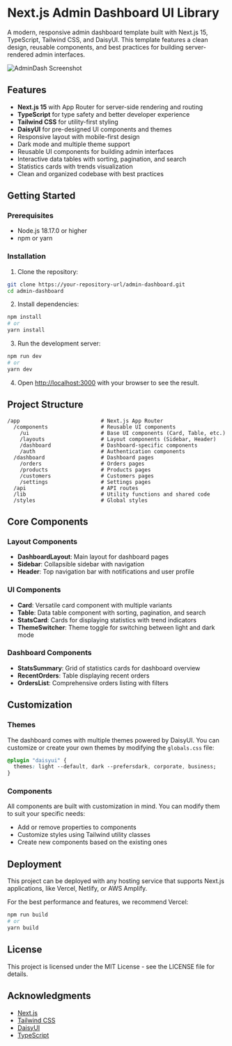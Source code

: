 # Next.js Admin Dashboard UI Library

A modern, responsive admin dashboard template built with Next.js 15, TypeScript, Tailwind CSS, and DaisyUI. This template features a clean design, reusable components, and best practices for building server-rendered admin interfaces.

![AdminDash Screenshot](https://daisyui.com/images/stock/photo-1534528741775-53994a69daeb.jpg)

## Features

- **Next.js 15** with App Router for server-side rendering and routing
- **TypeScript** for type safety and better developer experience
- **Tailwind CSS** for utility-first styling
- **DaisyUI** for pre-designed UI components and themes
- Responsive layout with mobile-first design
- Dark mode and multiple theme support
- Reusable UI components for building admin interfaces
- Interactive data tables with sorting, pagination, and search
- Statistics cards with trends visualization
- Clean and organized codebase with best practices

## Getting Started

### Prerequisites

- Node.js 18.17.0 or higher
- npm or yarn

### Installation

1. Clone the repository:

```bash
git clone https://your-repository-url/admin-dashboard.git
cd admin-dashboard
```

2. Install dependencies:

```bash
npm install
# or
yarn install
```

3. Run the development server:

```bash
npm run dev
# or
yarn dev
```

4. Open [http://localhost:3000](http://localhost:3000) with your browser to see the result.

## Project Structure

```
/app                          # Next.js App Router
  /components                 # Reusable UI components
    /ui                       # Base UI components (Card, Table, etc.)
    /layouts                  # Layout components (Sidebar, Header)
    /dashboard                # Dashboard-specific components
    /auth                     # Authentication components
  /dashboard                  # Dashboard pages
    /orders                   # Orders pages
    /products                 # Products pages
    /customers                # Customers pages
    /settings                 # Settings pages
  /api                        # API routes
  /lib                        # Utility functions and shared code
  /styles                     # Global styles
```

## Core Components

### Layout Components

- **DashboardLayout**: Main layout for dashboard pages
- **Sidebar**: Collapsible sidebar with navigation
- **Header**: Top navigation bar with notifications and user profile

### UI Components

- **Card**: Versatile card component with multiple variants
- **Table**: Data table component with sorting, pagination, and search
- **StatsCard**: Cards for displaying statistics with trend indicators
- **ThemeSwitcher**: Theme toggle for switching between light and dark mode

### Dashboard Components

- **StatsSummary**: Grid of statistics cards for dashboard overview
- **RecentOrders**: Table displaying recent orders
- **OrdersList**: Comprehensive orders listing with filters

## Customization

### Themes

The dashboard comes with multiple themes powered by DaisyUI. You can customize or create your own themes by modifying the `globals.css` file:

```css
@plugin "daisyui" {
  themes: light --default, dark --prefersdark, corporate, business;
}
```

### Components

All components are built with customization in mind. You can modify them to suit your specific needs:

- Add or remove properties to components
- Customize styles using Tailwind utility classes
- Create new components based on the existing ones

## Deployment

This project can be deployed with any hosting service that supports Next.js applications, like Vercel, Netlify, or AWS Amplify.

For the best performance and features, we recommend Vercel:

```bash
npm run build
# or
yarn build
```

## License

This project is licensed under the MIT License - see the LICENSE file for details.

## Acknowledgments

- [Next.js](https://nextjs.org/)
- [Tailwind CSS](https://tailwindcss.com/)
- [DaisyUI](https://daisyui.com/)
- [TypeScript](https://www.typescriptlang.org/)

